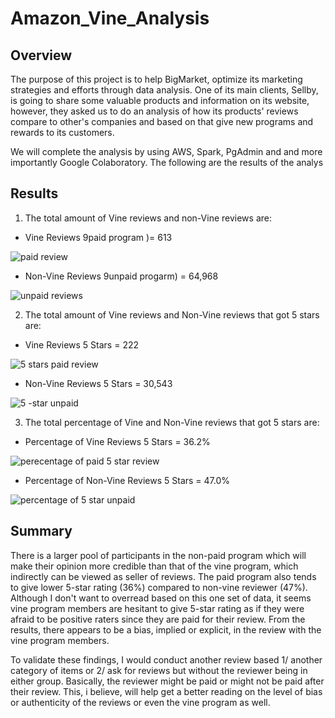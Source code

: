 # Amazon_Vine_Analysis

## Overview

The purpose of this project is to help BigMarket, optimize its marketing strategies and efforts through data analysis. One of its main clients, Sellby, is going to share some valuable products and information on its website, however, they asked us to do an analysis of how its products' reviews compare to other's companies and based on that give new programs and rewards to its customers. 

We will complete the analysis by using AWS, Spark, PgAdmin and and more importantly Google Colaboratory. The following are the results of the analys

## Results

1. The total amount of Vine reviews and non-Vine reviews are:

+ Vine Reviews 9paid program )= 613

![paid review](https://user-images.githubusercontent.com/115424156/232235500-9f77988b-b771-4c80-a068-2fb1d8fea7dc.png)


+ Non-Vine Reviews 9unpaid progarm) = 64,968

![unpaid reviews](https://user-images.githubusercontent.com/115424156/232235716-ac3358c3-b963-45f4-8f99-6fee56e76852.png)


2. The total amount of Vine reviews and Non-Vine reviews that got 5 stars are:

+ Vine Reviews 5 Stars = 222

![5 stars paid review](https://user-images.githubusercontent.com/115424156/232236147-6f8f394d-dc78-4a4c-be1b-01cca07068c8.png)

+ Non-Vine Reviews 5 Stars = 30,543

![5 -star unpaid](https://user-images.githubusercontent.com/115424156/232236722-ee04193d-820a-4bf8-86e6-02b06b414a11.png)


3. The total percentage of Vine and Non-Vine reviews that got 5 stars are:


+ Percentage of Vine Reviews 5 Stars = 36.2%

![perecentage of paid 5 star review](https://user-images.githubusercontent.com/115424156/232237059-6fbcf061-5368-416d-9e95-a584417ca3d4.png)

+ Percentage of Non-Vine Reviews 5 Stars = 47.0%

![percentage of 5 star unpaid](https://user-images.githubusercontent.com/115424156/232237120-c53ec114-17f9-4155-a431-4b05f061c3ae.png)


## Summary

There is a larger pool of participants in the non-paid program which will make their opinion more credible than that of the vine program, which indirectly can be viewed as seller of reviews. The paid program also tends to give lower 5-star rating (36%) compared to non-vine reviewer (47%). Although I don't want to overread based on this one set of data, it seems vine program members are hesitant to give 5-star rating as if they were afraid to be positive raters since they are paid for their  review. 
From the results, there appears to be a bias, implied or explicit, in the review with the vine program members. 

To validate these findings, I would conduct another review based 1/ another category of items or 2/ ask for reviews but without the reviewer being in either group. Basically, the reviewer might be paid or might not be paid after their review. This, i believe, will help get a better reading on the level of bias or authenticity of the reviews or even the vine program as well. 
